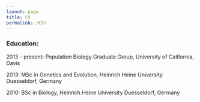 ```yaml
---
layout: page
title: CV
permalink: /CV/
---
```


### Education:
2013 - present: Population Biology Graduate Group, University of California, Davis

2013: MSc in Genetics and Evolution, Heinrich Heine University Duesseldorf, Germany

2010: BSc in Biology, Heinrich Heine University Duesseldorf, Germany


